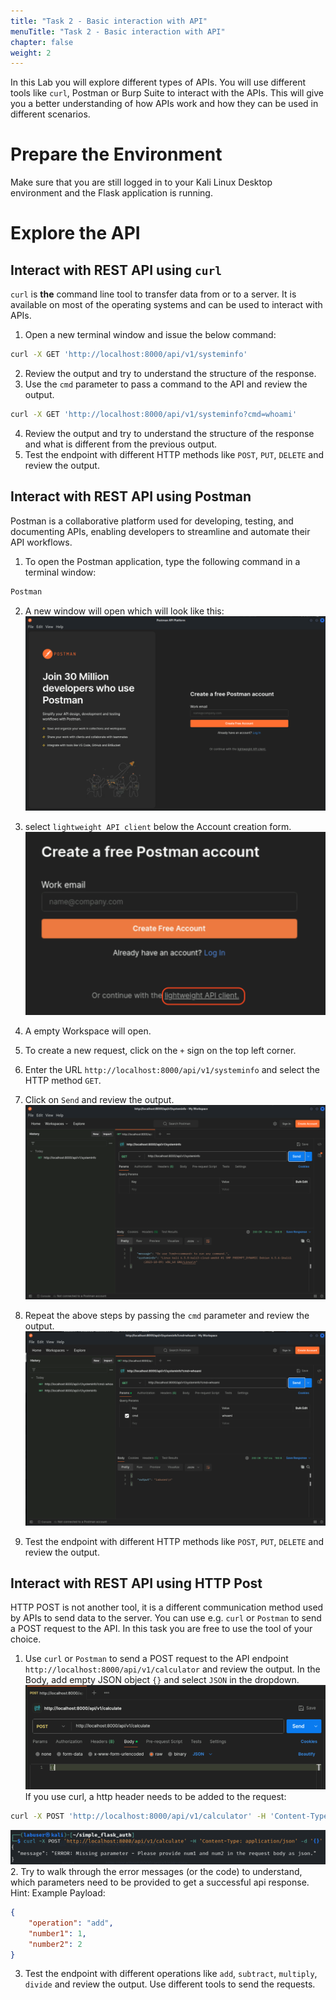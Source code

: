 ```yaml
---
title: "Task 2 - Basic interaction with API"
menuTitle: "Task 2 - Basic interaction with API"
chapter: false
weight: 2
---
```

In this Lab you will explore different types of APIs. You will use different tools like `curl`, Postman or Burp Suite to interact with the APIs.
This will give you a better understanding of how APIs work and how they can be used in different scenarios.

# Prepare the Environment
Make sure that you are still logged in to your Kali Linux Desktop environment and the Flask application is running.

# Explore the API
## Interact with REST API using `curl`
`curl` is **the** command line tool to transfer data from or to a server. It is available on most of the operating systems and can be used to interact with APIs.
1. Open a new terminal window and issue the below command:
```bash
curl -X GET 'http://localhost:8000/api/v1/systeminfo'
```
2. Review the output and try to understand the structure of the response.
3. Use the `cmd` parameter to pass a command to the API and review the output.
```bash
curl -X GET 'http://localhost:8000/api/v1/systeminfo?cmd=whoami'
```
4. Review the output and try to understand the structure of the response and what is different from the previous output.
3. Test the endpoint with different HTTP methods like `POST`, `PUT`, `DELETE` and review the output.

## Interact with REST API using Postman
Postman is a collaborative platform used for developing, testing, and documenting APIs, enabling developers to streamline and automate their API workflows.
1. To open the Postman application, type the following command in a terminal window:
```bash
Postman
```
2. A new window will open which will look like this:
![img.png](img.png)

3. select `lightweight API client` below the Account creation form.
![img_1.png](img_1.png)

4. A empty Workspace will open.
5. To create a new request, click on the `+` sign on the top left corner.
6. Enter the URL `http://localhost:8000/api/v1/systeminfo` and select the HTTP method `GET`.
7. Click on `Send` and review the output.
![img_2.png](img_2.png)
8. Repeat the above steps by passing the `cmd` parameter and review the output.
![img_3.png](img_3.png)
9. Test the endpoint with different HTTP methods like `POST`, `PUT`, `DELETE` and review the output.

## Interact with REST API using HTTP Post
HTTP POST is not another tool, it is a different communication method used by APIs to send data to the server. You can use e.g. `curl` or `Postman` to send a POST request to the API. In this task you are free to use the tool of your choice.
1. Use `curl` or `Postman` to send a POST request to the API endpoint `http://localhost:8000/api/v1/calculator` and review the output. In the Body, add empty JSON object `{}` and select `JSON` in the dropdown.
![img_5.png](img_5.png)
If you use curl, a http header needs to be added to the request:
```bash
curl -X POST 'http://localhost:8000/api/v1/calculator' -H 'Content-Type: application/json' -d '{}'
```
![img_6.png](img_6.png)
2. Try to walk through the error messages (or the code) to understand, which parameters need to be provided to get a successful api response.
Hint: Example Payload:
```json
{
    "operation": "add",
    "number1": 1,
    "number2": 2
}
```
3. Test the endpoint with different operations like `add`, `subtract`, `multiply`, `divide` and review the output. Use different tools to send the requests.